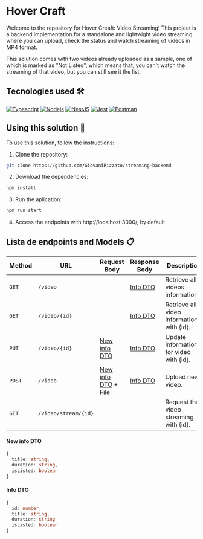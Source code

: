 # Hover Craft

Welcome to the repository for Hover Creaft: Video Streaming! This project is a backend implementation for a standalone and lightwight video streaming, where you can upload, check the status and watch streaming of videos in MP4 format.

This solution comes with two videos already uploaded as a sample, one of which is marked as "Not Listed", which means that, you can't watch the streaming of that video, but you can still see it the list.

## Tecnologies used :hammer_and_wrench:

[![Typescript](https://img.shields.io/badge/typescript-%2300273f.svg?style=for-the-badge&logo=typescript&logoColor=white)](https://www.typescriptlang.org/)
[![Nodejs](https://img.shields.io/badge/node.js-%23339933.svg?style=for-the-badge&logo=node.js&logoColor=white)](https://nodejs.org/about)
[![NestJS](https://img.shields.io/badge/nestjs-%23E0234E.svg?style=for-the-badge&logo=nestjs&logoColor=white)](https://docs.nestjs.com/)
[![Jest](https://img.shields.io/badge/jest-%23C21325.svg?style=for-the-badge&logo=jest&logoColor=white&)](https://jestjs.io/)
[![Postman](https://img.shields.io/badge/postman-%23FF6C37.svg?style=for-the-badge&logo=postman&logoColor=white&)](https://www.postman.com/)

## Using this solution :rocket:

To use this solution, follow the instructions:

1. Clone the repository:

  ```bash
  git clone https://github.com/GiovaniRizzato/streaming-backend
  ```
2. Download the dependencies:

  ```bash
  npm install
  ```
3. Run the aplication:

  ```bash
  npm run start
  ```
4. Access the endpoints with http://localhost:3000/, by default

## Lista de endpoints and Models :clipboard:

| Method  |         URL           |             Request Body             |     Response Body     | Description |
| ------- | --------------------- | ------------------------------------ |---------------------- | ----------- |
| `GET`   | `/video`              |                                      | [Info DTO](#info-dto) | Retrieve all videos informations.|
| `GET`   | `/video/{id}`         |                                      | [Info DTO](#info-dto) | Retrieve all video informations with {id}.|
| `PUT`   | `/video/{id}`         | [New info DTO](#new-info-dto)        | [Info DTO](#info-dto) | Update informations for video with {id}.|
| `POST`  | `/video`              | [New info DTO](#new-info-dto) + File | [Info DTO](#info-dto) | Upload new video.|
| `GET`   | `/video/stream/{id}`  |                                      |                       | Request the video streaming with {id}.|

#### New info DTO
  ```typescript
  {
    title: string,
    duration: string,
    isListed: boolean
  }
  ```

#### Info DTO
  ```typescript
  {
    id: number,
    title: string,
    duration: string
    isListed: boolean
  }
  ```